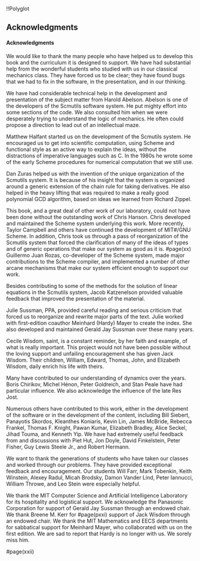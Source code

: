 !!Polyglot
## Acknowledgments

#### Acknowledgments
We would like to thank the many people who have helped us to develop this book and the curriculum it is designed to support. We have had substantial help from the wonderful students who studied with us in our classical mechanics class. They have forced us to be clear; they have found bugs that we had to fix in the software, in the presentation, and in our thinking.

We have had considerable technical help in the development and presentation of the subject matter from Harold Abelson. Abelson is one of the developers of the Scmutils software system. He put mighty effort into some sections of the code. We also consulted him when we were desperately trying to understand the logic of mechanics. He often could propose a direction to lead out of an intellectual maze.

Matthew Halfant started us on the development of the Scmutils system. He encouraged us to get into scientific computation, using Scheme and functional style as an active way to explain the ideas, without the distractions of imperative languages such as C. In the 1980s he wrote some of the early Scheme procedures for numerical computation that we still use.

Dan Zuras helped us with the invention of the unique organization of the Scmutils system. It is because of his insight that the system is organized around a generic extension of the chain rule for taking derivatives. He also helped in the heavy lifting that was required to make a really good polynomial GCD algorithm, based on ideas we learned from Richard Zippel.

This book, and a great deal of other work of our laboratory, could not have been done without the outstanding work of Chris Hanson. Chris developed and maintained the Scheme system underlying this work. More recently, Taylor Campbell and others have continued the development of MIT#/GNU Scheme. In addition, Chris took us through a pass of reorganization of the Scmutils system that forced the clarification of many of the ideas of types and of generic operations that make our system as good as it is.
#page(xx)
Guillermo Juan Rozas, co-developer of the Scheme system, made major contributions to the Scheme compiler, and implemented a number of other arcane mechanisms that make our system efficient enough to support our work.

Besides contributing to some of the methods for the solution of linear equations in the Scmutils system, Jacob Katzenelson provided valuable feedback that improved the presentation of the material.

Julie Sussman, PPA, provided careful reading and serious criticism that forced us to reorganize and rewrite major parts of the text. Julie worked with first-edition coauthor Meinhard (Hardy) Mayer to create the index. She also developed and maintained Gerald Jay Sussman over these many years.

Cecile Wisdom, saint, is a constant reminder, by her faith and example, of what is really important. This project would not have been possible without the loving support and unfailing encouragement she has given Jack Wisdom. Their children, William, Edward, Thomas, John, and Elizabeth Wisdom, daily enrich his life with theirs.

Many have contributed to our understanding of dynamics over the years. Boris Chirikov, Michel Hénon, Peter Goldreich, and Stan Peale have had particular influence. We also acknowledge the influence of the late Res Jost.

Numerous others have contributed to this work, either in the development of the software or in the development of the content, including Bill Siebert, Panayotis Skordos, Kleanthes Koniaris, Kevin Lin, James McBride, Rebecca Frankel, Thomas F. Knight, Pawan Kumar, Elizabeth Bradley, Alice Seckel, Jihad Touma, and Kenneth Yip. We have had extremely useful feedback from and discussions with Piet Hut, Jon Doyle, David Finkelstein, Peter Fisher, Guy Lewis Steele Jr., and Robert Hermann.

We want to thank the generations of students who have taken our classes and worked through our problems. They have provided exceptional feedback and encouragement. Our students Will Farr, Mark Tobenkin, Keith Winstein, Alexey Radul, Micah Brodsky, Damon Vander Lind, Peter Iannucci, William Throwe, and Leo Stein were especially helpful.

We thank the MIT Computer Science and Artificial Intelligence Laboratory for its hospitality and logistical support. We acknowledge the Panasonic Corporation for support of Gerald Jay Sussman through an endowed chair. We thank Breene M. Kerr for
#page(pxxi)
support of Jack Wisdom through an endowed chair. We thank the MIT Mathematics and EECS departments for sabbatical support for Meinhard Mayer, who collaborated with us on the first edition. We are sad to report that Hardy is no longer with us. We sorely miss him.

#page(xxii) 